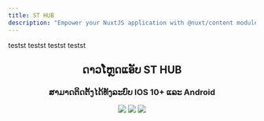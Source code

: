 ```yaml
---
title: ST HUB
description: "Empower your NuxtJS application with @nuxt/content module: write in a content/ directory and fetch your Markdown, JSON, YAML and CSV files through a MongoDB like API, acting as a Git-based Headless CMS."
---
```


<div class="view jarallax">
<img src="https://www.iit.af/wp-content/uploads/2019/12/Mobile-Banking.jpg" alt="" class="jarallax-img" >
<div class="mask">
<div class="container mt-5">
<vs-row>
<vs-col w="4">
<st-mobicbtn mode="string">
<st-mobicct title="test">
testst
</st-mobicct>
<st-mobicct title="test">
testst
</st-mobicct>
<st-mobicct title="test">
testst
</st-mobicct>
<st-mobicct title="test">
testst
</st-mobicct>
</st-mobicbtn>
</vs-col>
</vs-row>
</div>
</div>
</div>

<div>
<div class="container">
<vs-row align="center" justify="center">
<vs-col class="text-center" cols="12">

## ດາວໂຫຼດແອັບ ST HUB

### ສາມາດຕິດຕັ້ງໄດ້ທັງລະບົບ IOS 10+ ແລະ Android

<div class="mt-5">
    <vs-row align="center" justify="center" >
    <a target="blank" href="https://itunes.apple.com/th/app/st-hub/id1524260991?mt=8" title="" class="m-2"><img src="/icons/appstore.png" class="ma-1" style="max-width:160px;"></a>
    <a target="blank" href="https://play.google.com/store/apps/details?id=com.cardzone.stbhub" title="" class="m-2"><img src="/icons/googleplay.png" class="ma-1" style="max-width:160px;"></a>
    <a target="blank" href="https://play.google.com/store/apps/details?id=com.cardzone.stbhub" title="" class="m-2"><img src="/icons/appgallery.png" class="ma-1" style="max-width:160px;"></a>
    </vs-row>
</div>
</vs-col>
</vs-row>
</div>
</div>
